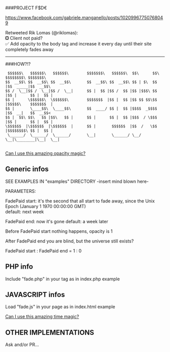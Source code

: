 ###PROJECT F$D€

https://www.facebook.com/gabriele.manganello/posts/10209967750768049

Retweeted Rik Lomas (@riklomas):  
❎ Client not paid?  
✅ Add opacity to the body tag and increase it every day until their site completely fades away  


------------------------

###HOW?!?

```
 $$$$$$\   $$$$$$\   $$$$$$\        $$$$$$$\   $$$$$$\  $$\      $$\ $$$$$$$$\ $$$$$$$\  
$$  __$$\ $$  __$$\ $$  __$$\       $$  __$$\ $$  __$$\ $$ | $\  $$ |$$  _____|$$  __$$\ 
$$ /  \__|$$ /  \__|$$ /  \__|      $$ |  $$ |$$ /  $$ |$$ |$$$\ $$ |$$ |      $$ |  $$ |
$$ |      \$$$$$$\  \$$$$$$\        $$$$$$$  |$$ |  $$ |$$ $$ $$\$$ |$$$$$\    $$$$$$$  |
$$ |       \____$$\  \____$$\       $$  ____/ $$ |  $$ |$$$$  _$$$$ |$$  __|   $$  __$$< 
$$ |  $$\ $$\   $$ |$$\   $$ |      $$ |      $$ |  $$ |$$$  / \$$$ |$$ |      $$ |  $$ |
\$$$$$$  |\$$$$$$  |\$$$$$$  |      $$ |       $$$$$$  |$$  /   \$$ |$$$$$$$$\ $$ |  $$ |
 \______/  \______/  \______/       \__|       \______/ \__/     \__|\________|\__|  \__|
                                                                                         
```                                                                                        
                                                                                         
[Can I use this amazing opacity magic?](http://caniuse.com/#search=opacity)


Generic infos
--------------

SEE EXAMPLES IN "examples" DIRECTORY -insert mind blown here-

PARAMETERS:

FadePaid start: it's the second that all start to fade away, since the Unix Epoch (January 1 1970 00:00:00 GMT)  
default: next week

FadePaid end: now it's gone
default: a week later


Before FadePaid start nothing happens, opacity is 1

After FadePaid end you are blind, but the universe still exists?

FadePaid start : FadePaid end = 1 : 0


PHP info
---------

Include "fade.php" in your <body> tag as in index.php example


JAVASCRIPT infos
-----------------

Load "fade.js" in your page as in index.html example

[Can I use this amazing time magic?](http://kangax.github.io/compat-table/es5/#Date.now)



OTHER IMPLEMENTATIONS
----------------------

Ask and/or PR...

